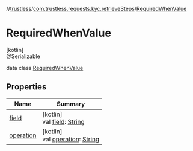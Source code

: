 //[trustless](../../../index.md)/[com.trustless.requests.kyc.retrieveSteps](../index.md)/[RequiredWhenValue](index.md)

# RequiredWhenValue

[kotlin]\
@Serializable

data class [RequiredWhenValue](index.md)

## Properties

| Name | Summary |
|---|---|
| [field](field.md) | [kotlin]<br>val [field](field.md): [String](https://kotlinlang.org/api/latest/jvm/stdlib/kotlin/-string/index.html) |
| [operation](operation.md) | [kotlin]<br>val [operation](operation.md): [String](https://kotlinlang.org/api/latest/jvm/stdlib/kotlin/-string/index.html) |
